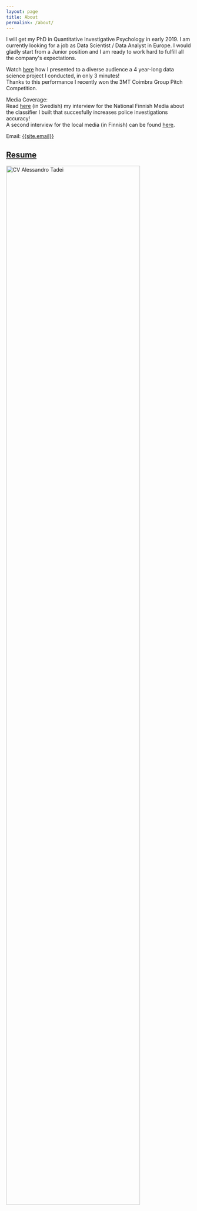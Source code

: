 ```yaml
---
layout: page
title: About
permalink: /about/
---
```

<p>
I will get my PhD in Quantitative Investigative Psychology in early 2019. I am currently looking for a job as Data Scientist / Data Analyst in Europe. I would gladly start from a Junior position and I am ready to work hard to fulfill all the company's expectations.
</p>
<p>
Watch <a href="https://mega.nz/#!RJlTkQKD!ArKKBN0mkP0wU47evSBaso6mFlC9KXjMxS9VhWXykW4" target="_blank">here</a> how I presented to a diverse audience a 4 year-long data science project I conducted, in only 3 minutes! 
 <br>
Thanks to this performance I recently won the 3MT Coimbra Group Pitch Competition.
</p>
<p>
Media Coverage:
  <br>
Read <a href="https://svenska.yle.fi/artikel/2018/04/12/undersokning-av-sexuella-overgrepp-pa-barn-ska-forbattras-med-hjalp-av-ny" target="_blank">here</a> (in Swedish) my interview for the National Finnish Media about the classifier I built that succesfully increases police investigations accuracy! 
  <br>
 A second interview for the local media (in Finnish) can be found <a href="https://www.kaleva.fi/uutiset/kotimaa/poliisi-saa-virtuaalilapsen-harjoituskumppaniksi-suomessa-kehitetty-ohjelma-viron-poliisin-testiin/771164" target="_blank">here</a>.
 </p>

Email: <a href="mailto:{{site.email}}?Subject=From Blog Site:">{{site.email}}</a>

 ## <a href="https://github.com/AlessandroTadei/AlessandroTadei.github.io/blob/master/static/pdfs/CV.pdf">Resume</a>
 
<img src="AlessandroTadei.github.io/CV.jpg" alt="CV Alessandro Tadei" width="85%" height="85%">
